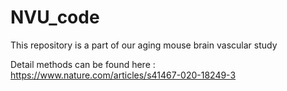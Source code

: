 # NVU_code
This repository is a part of our aging mouse brain vascular study

Detail methods can be found here : https://www.nature.com/articles/s41467-020-18249-3
